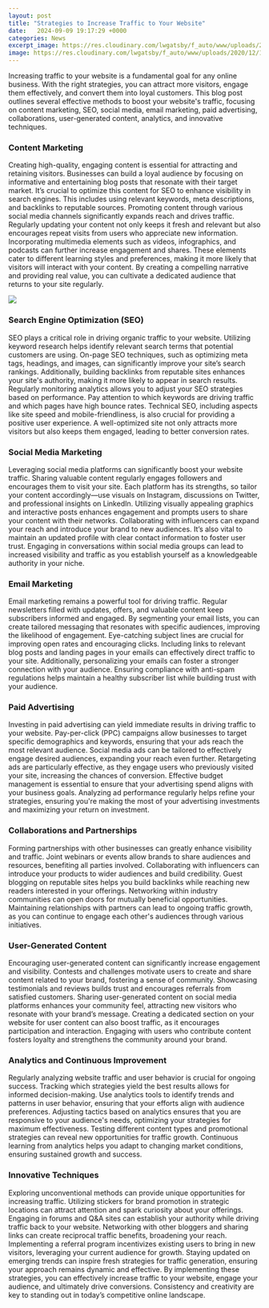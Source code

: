 ```yaml
---
layout: post
title: "Strategies to Increase Traffic to Your Website"
date:   2024-09-09 19:17:29 +0000
categories: News
excerpt_image: https://res.cloudinary.com/lwgatsby/f_auto/www/uploads/2020/12/18-ways-increase-traffic-top-1.jpg
image: https://res.cloudinary.com/lwgatsby/f_auto/www/uploads/2020/12/18-ways-increase-traffic-top-1.jpg
---
```


Increasing traffic to your website is a fundamental goal for any online business. With the right strategies, you can attract more visitors, engage them effectively, and convert them into loyal customers. This blog post outlines several effective methods to boost your website's traffic, focusing on content marketing, SEO, social media, email marketing, paid advertising, collaborations, user-generated content, analytics, and innovative techniques. 
### Content Marketing
Creating high-quality, engaging content is essential for attracting and retaining visitors. Businesses can build a loyal audience by focusing on informative and entertaining blog posts that resonate with their target market. It’s crucial to optimize this content for SEO to enhance visibility in search engines. This includes using relevant keywords, meta descriptions, and backlinks to reputable sources. Promoting content through various social media channels significantly expands reach and drives traffic. 
Regularly updating your content not only keeps it fresh and relevant but also encourages repeat visits from users who appreciate new information. Incorporating multimedia elements such as videos, infographics, and podcasts can further increase engagement and shares. These elements cater to different learning styles and preferences, making it more likely that visitors will interact with your content. By creating a compelling narrative and providing real value, you can cultivate a dedicated audience that returns to your site regularly.

![](https://res.cloudinary.com/lwgatsby/f_auto/www/uploads/2020/12/18-ways-increase-traffic-top-1.jpg)
### Search Engine Optimization (SEO)
SEO plays a critical role in driving organic traffic to your website. Utilizing keyword research helps identify relevant search terms that potential customers are using. On-page SEO techniques, such as optimizing meta tags, headings, and images, can significantly improve your site’s search rankings. Additionally, building backlinks from reputable sites enhances your site's authority, making it more likely to appear in search results.
Regularly monitoring analytics allows you to adjust your SEO strategies based on performance. Pay attention to which keywords are driving traffic and which pages have high bounce rates. Technical SEO, including aspects like site speed and mobile-friendliness, is also crucial for providing a positive user experience. A well-optimized site not only attracts more visitors but also keeps them engaged, leading to better conversion rates.
### Social Media Marketing
Leveraging social media platforms can significantly boost your website traffic. Sharing valuable content regularly engages followers and encourages them to visit your site. Each platform has its strengths, so tailor your content accordingly—use visuals on Instagram, discussions on Twitter, and professional insights on LinkedIn. 
Utilizing visually appealing graphics and interactive posts enhances engagement and prompts users to share your content with their networks. Collaborating with influencers can expand your reach and introduce your brand to new audiences. It’s also vital to maintain an updated profile with clear contact information to foster user trust. Engaging in conversations within social media groups can lead to increased visibility and traffic as you establish yourself as a knowledgeable authority in your niche.
### Email Marketing
Email marketing remains a powerful tool for driving traffic. Regular newsletters filled with updates, offers, and valuable content keep subscribers informed and engaged. By segmenting your email lists, you can create tailored messaging that resonates with specific audiences, improving the likelihood of engagement. 
Eye-catching subject lines are crucial for improving open rates and encouraging clicks. Including links to relevant blog posts and landing pages in your emails can effectively direct traffic to your site. Additionally, personalizing your emails can foster a stronger connection with your audience. Ensuring compliance with anti-spam regulations helps maintain a healthy subscriber list while building trust with your audience.
### Paid Advertising
Investing in paid advertising can yield immediate results in driving traffic to your website. Pay-per-click (PPC) campaigns allow businesses to target specific demographics and keywords, ensuring that your ads reach the most relevant audience. Social media ads can be tailored to effectively engage desired audiences, expanding your reach even further.
Retargeting ads are particularly effective, as they engage users who previously visited your site, increasing the chances of conversion. Effective budget management is essential to ensure that your advertising spend aligns with your business goals. Analyzing ad performance regularly helps refine your strategies, ensuring you're making the most of your advertising investments and maximizing your return on investment.
### Collaborations and Partnerships
Forming partnerships with other businesses can greatly enhance visibility and traffic. Joint webinars or events allow brands to share audiences and resources, benefiting all parties involved. Collaborating with influencers can introduce your products to wider audiences and build credibility.
Guest blogging on reputable sites helps you build backlinks while reaching new readers interested in your offerings. Networking within industry communities can open doors for mutually beneficial opportunities. Maintaining relationships with partners can lead to ongoing traffic growth, as you can continue to engage each other's audiences through various initiatives.
### User-Generated Content
Encouraging user-generated content can significantly increase engagement and visibility. Contests and challenges motivate users to create and share content related to your brand, fostering a sense of community. Showcasing testimonials and reviews builds trust and encourages referrals from satisfied customers.
Sharing user-generated content on social media platforms enhances your community feel, attracting new visitors who resonate with your brand’s message. Creating a dedicated section on your website for user content can also boost traffic, as it encourages participation and interaction. Engaging with users who contribute content fosters loyalty and strengthens the community around your brand.
### Analytics and Continuous Improvement
Regularly analyzing website traffic and user behavior is crucial for ongoing success. Tracking which strategies yield the best results allows for informed decision-making. Use analytics tools to identify trends and patterns in user behavior, ensuring that your efforts align with audience preferences.
Adjusting tactics based on analytics ensures that you are responsive to your audience's needs, optimizing your strategies for maximum effectiveness. Testing different content types and promotional strategies can reveal new opportunities for traffic growth. Continuous learning from analytics helps you adapt to changing market conditions, ensuring sustained growth and success.
### Innovative Techniques
Exploring unconventional methods can provide unique opportunities for increasing traffic. Utilizing stickers for brand promotion in strategic locations can attract attention and spark curiosity about your offerings. Engaging in forums and Q&A sites can establish your authority while driving traffic back to your website.
Networking with other bloggers and sharing links can create reciprocal traffic benefits, broadening your reach. Implementing a referral program incentivizes existing users to bring in new visitors, leveraging your current audience for growth. Staying updated on emerging trends can inspire fresh strategies for traffic generation, ensuring your approach remains dynamic and effective.
By implementing these strategies, you can effectively increase traffic to your website, engage your audience, and ultimately drive conversions. Consistency and creativity are key to standing out in today’s competitive online landscape.